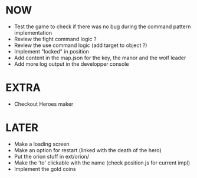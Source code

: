 NOW
===
- Test the game to check if there was no bug during the command pattern implementation
- Review the fight command logic ?
- Review the use command logic (add target to object ?)
- Implement "locked" in position
- Add content in the map.json for the key, the manor and the wolf leader
- Add more log output in the developper console

EXTRA
=====
- Checkout Heroes maker

LATER
=====
- Make a loading screen
- Make an option for restart (linked with the death of the hero)
- Put the orion stuff in ext/orion/
- Make the 'to' clickable with the name (check position.js for current impl)
- Implement the gold coins